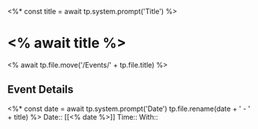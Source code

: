 <%* const title = await tp.system.prompt('Title') %>
# <% await title %>
<% await tp.file.move('/Events/' + tp.file.title) %>
## Event Details
<%*
const date = await tp.system.prompt('Date')
tp.file.rename(date + ' - ' + title)
%>
Date:: [[<% date %>]]
Time:: 
With:: 